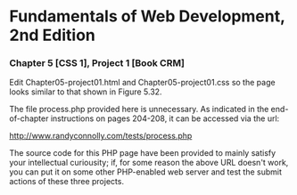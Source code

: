 # Fundamentals of Web Development, 2nd Edition
### Chapter 5 [CSS 1], Project 1 [Book CRM]
Edit Chapter05-project01.html and Chapter05-project01.css so the page looks
similar to that shown in Figure 5.32.

The file process.php provided here is unnecessary. As indicated in the end-of-chapter instructions on pages 204-208, it can be accessed via the url:

<http://www.randyconnolly.com/tests/process.php>

The source code for this PHP page have been provided to mainly satisfy your intellectual curiousity; if, for some reason the above URL doesn't work, you can put it on some other PHP-enabled web server and test the submit actions of these three projects.

  
